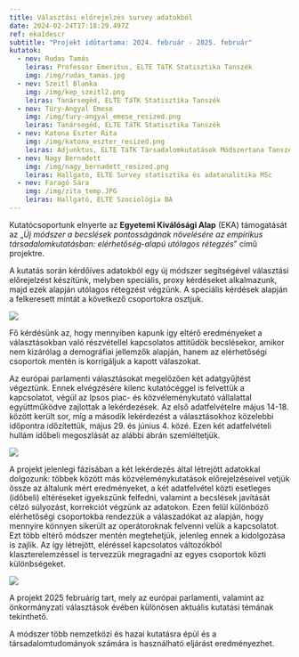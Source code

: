 ```yaml
---
title: Választási előrejelzés survey adatokból
date: 2024-02-24T17:18:29.497Z
ref: eka1descr
subtitle: "Projekt időtartama: 2024. február - 2025. február"
kutatok:
  - nev: Rudas Tamás
    leiras: Professor Emeritus, ELTE TáTK Statisztika Tanszék
    img: /img/rudas_tamas.jpg
  - nev: Szeitl Blanka
    img: /img/kep_szeitl2.png
    leiras: Tanársegéd, ELTE TáTK Statisztika Tanszék
  - nev: Túry-Angyal Emese
    img: /img/tury-angyal_emese_resized.png
    leiras: Tanársegéd, ELTE TáTK Statisztika Tanszék
  - nev: Katona Eszter Rita
    img: /img/katona_eszter_resized.png
    leiras: Adjunktus, ELTE TáTK Társadalomkutatások Módszertana Tanszék
  - nev: Nagy Bernadett
    img: /img/nagy_bernadett_resized.png
    leiras: Hallgató, ELTE Survey statisztika és adatanalitika MSc
  - nev: Faragó Sára
    img: /img/zita_temp.JPG
    leiras: Hallgató, ELTE Szociológia BA
---
```

Kutatócsoportunk elnyerte az **Egyetemi Kiválósági Alap** (EKA) támogatását az „*Új módszer a becslések pontosságának növelésére az empirikus társadalomkutatásban: elérhetőség-alapú utólagos rétegzés*” című projektre.

A kutatás során kérdőíves adatokból egy új módszer segítségével választási előrejelzést készítünk, melyben speciális, proxy kérdéseket alkalmazunk, majd ezek alapján utólagos rétegzést végzünk. A speciális kérdések alapján a felkeresett mintát a következő csoportokra osztjuk.

![](/img/abra_resized.webp)

Fő kérdésünk az, hogy mennyiben kapunk így eltérő eredményeket a választásokban való részvétellel kapcsolatos attitűdök becslésekor, amikor nem kizárólag a demográfiai jellemzők alapján, hanem az elérhetőségi csoportok mentén is korrigáljuk a kapott válaszokat.  

Az európai parlamenti választásokat megelőzően két adatgyűjtést végeztünk. Ennek elvégzésére kilenc kutatócéggel is felvettük a kapcsolatot, végül az Ipsos piac- és közvéleménykutató vállalattal együttműködve zajlottak a lekérdezések. Az első adatfelvételre május 14-18. között került sor, míg a második lekérdezést a választásokhoz közelebbi időpontra időzítettük, május 29. és június 4. közé. Ezen két adatfelvételi hullám időbeli megoszlását az alábbi ábrán szemléltetjük.

![](/img/eka_adatfelvetel_abra.png)



A projekt jelenlegi fázisában a két lekérdezés által létrejött adatokkal dolgozunk: többek között más közvéleménykutatások előrejelzéseivel vetjük össze az általunk mért eredményeket, a két adatfelvétel közti esetleges (időbeli) eltéréseket igyekszünk felfedni, valamint a becslések javítását célzó súlyozást, korrekciót végzünk az adatokon. Ezen felül különböző elérhetőségi csoportokba rendezzük a válaszadókat az alapján, hogy mennyire könnyen sikerült az operátoroknak felvenni velük a kapcsolatot. Ezt több eltérő módszer mentén megtehetjük, jelenleg ennek a kidolgozása is zajlik. Az így létrejött, eléréssel kapcsolatos változókból klaszterelemzéssel is tervezzük megragadni az egyes csoportok közti különbségeket.

![](/img/eka_elerhetoseg_donut.png)

A projekt 2025 februárig tart, mely az európai parlamenti, valamint az önkormányzati választások évében különösen aktuális kutatási témának tekinthető. 

A módszer több nemzetközi és hazai kutatásra épül és a társadalomtudományok számára is használható eljárást eredményezhet.
